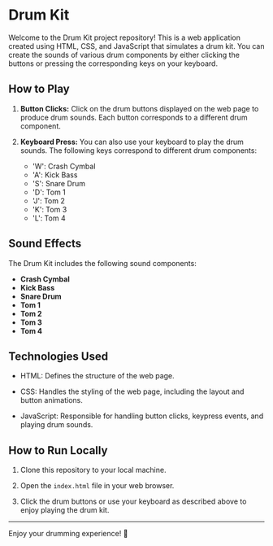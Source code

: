 # Drum Kit

Welcome to the Drum Kit project repository! This is a web application created using HTML, CSS, and JavaScript that simulates a drum kit. You can create the sounds of various drum components by either clicking the buttons or pressing the corresponding keys on your keyboard.

## How to Play

1. **Button Clicks:** Click on the drum buttons displayed on the web page to produce drum sounds. Each button corresponds to a different drum component.

2. **Keyboard Press:** You can also use your keyboard to play the drum sounds. The following keys correspond to different drum components:
   - 'W': Crash Cymbal
   - 'A': Kick Bass
   - 'S': Snare Drum
   - 'D': Tom 1
   - 'J': Tom 2
   - 'K': Tom 3
   - 'L': Tom 4

## Sound Effects

The Drum Kit includes the following sound components:
- **Crash Cymbal**
- **Kick Bass**
- **Snare Drum**
- **Tom 1**
- **Tom 2**
- **Tom 3**
- **Tom 4**

## Technologies Used

- HTML: Defines the structure of the web page.

- CSS: Handles the styling of the web page, including the layout and button animations.

- JavaScript: Responsible for handling button clicks, keypress events, and playing drum sounds.

## How to Run Locally

1. Clone this repository to your local machine.

2. Open the `index.html` file in your web browser.

3. Click the drum buttons or use your keyboard as described above to enjoy playing the drum kit.

---

Enjoy your drumming experience! 🥁
